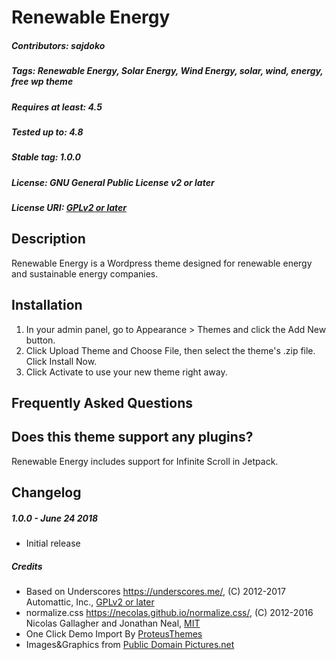 # Renewable Energy

##### Contributors: sajdoko
##### Tags: Renewable Energy, Solar Energy, Wind Energy, solar, wind, energy, free wp theme
##### Requires at least: 4.5
##### Tested up to: 4.8
##### Stable tag: 1.0.0
##### License: GNU General Public License v2 or later
##### License URI: [GPLv2 or later](https://www.gnu.org/licenses/gpl-2.0.html)

## Description

Renewable Energy is a Wordpress theme designed for renewable energy and sustainable energy companies.

## Installation

1. In your admin panel, go to Appearance > Themes and click the Add New button.
2. Click Upload Theme and Choose File, then select the theme's .zip file. Click Install Now.
3. Click Activate to use your new theme right away.

## Frequently Asked Questions

## Does this theme support any plugins?

Renewable Energy includes support for Infinite Scroll in Jetpack.

## Changelog

##### 1.0.0 - June 24 2018
* Initial release

##### Credits

* Based on Underscores https://underscores.me/, (C) 2012-2017 Automattic, Inc., [GPLv2 or later](https://www.gnu.org/licenses/gpl-2.0.html)
* normalize.css https://necolas.github.io/normalize.css/, (C) 2012-2016 Nicolas Gallagher and Jonathan Neal, [MIT](https://opensource.org/licenses/MIT)
* One Click Demo Import By [ProteusThemes](https://wordpress.org/plugins/one-click-demo-import/)
* Images&Graphics from [Public Domain Pictures.net](https://publicdomainpictures.net)